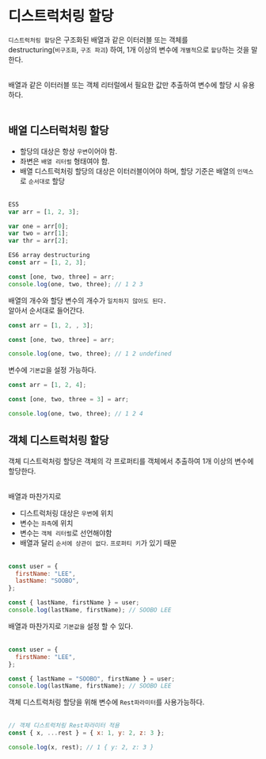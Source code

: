 
# 디스트럭처링 할당

`디스트럭처링 할당`은 구조화된 배열과 같은 이터러블 또는 객체를 <br>
destructuring(`비구조화`, `구조 파괴`) 하여, 1개 이상의 변수에 `개별적`으로 `할당`하는 것을 말한다.<br><br>

배열과 같은 이터러블 또는 객체 리터럴에서 필요한 값만 추출하여 변수에 할당 시 유용하다.<br><br>

## 배열 디스터럭처링 할당

- 할당의 대상은 항상 `우변`이어야 함.<br>
- 좌변은 `배열 리터럴` 형태여야 함.<br>
- 배열 디스트럭처링 할당의 대상은 이터러블이어야 하며, 할당 기준은 배열의 `인덱스`로 `순서대로` 할당<br><br>

```JavaScript
ES5
var arr = [1, 2, 3];

var one = arr[0];
var two = arr[1];
var thr = arr[2];

ES6 array destructuring
const arr = [1, 2, 3];

const [one, two, three] = arr;
console.log(one, two, three); // 1 2 3
```

배열의 개수와 할당 변수의 개수가 `일치하지 않아도 된다.`<br>
알아서 순서대로 들어간다.<br>

```JavaScript
const arr = [1, 2, , 3];

const [one, two, three] = arr;

console.log(one, two, three); // 1 2 undefined
```

변수에 `기본값`을 설정 가능하다.<br>

```JavaScript
const arr = [1, 2, 4];

const [one, two, three = 3] = arr;

console.log(one, two, three); // 1 2 4
```

## 객체 디스트럭처링 할당

객체 디스트럭처링 할당은 객체의 각 프로퍼티를 객체에서 추출하여 1개 이상의 변수에 할당한다.<br><br>

배열과 마찬가지로<br>
- 디스트럭처링 대상은 `우변`에 위치<br>
- 변수는 `좌측`에 위치<br>
- 변수는 `객체 리터럴`로 선언해야함<br>
- 배열과 달리 `순서에 상관이 없다`. `프로퍼티 키`가 있기 때문<br><br>

```JavaScript
const user = {
  firstName: "LEE",
  lastName: "SOOBO",
};

const { lastName, firstName } = user;
console.log(lastName, firstName); // SOOBO LEE
```

배열과 마찬가지로 `기본값을` 설정 할 수 있다.<br><br>

```JavaScript
const user = {
  firstName: "LEE",
};

const { lastName = "SOOBO", firstName } = user;
console.log(lastName, firstName); // SOOBO LEE
```

객체 디스트럭처링 할당을 위해 변수에 `Rest파라미터`를 사용가능하다.<br><br>

```JavaScript
// 객체 디스트럭처링 Rest파라미터 적용
const { x, ...rest } = { x: 1, y: 2, z: 3 };

console.log(x, rest); // 1 { y: 2, z: 3 }
```
